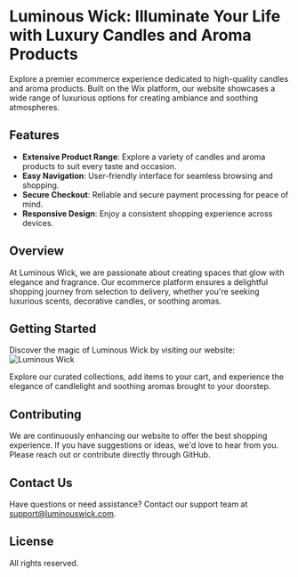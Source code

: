 # Luminous Wick: Illuminate Your Life with Luxury Candles and Aroma Products

Explore a premier ecommerce experience dedicated to high-quality candles and aroma products. Built on the Wix platform, our website showcases a wide range of luxurious options for creating ambiance and soothing atmospheres.

## Features
- **Extensive Product Range**: Explore a variety of candles and aroma products to suit every taste and occasion.
- **Easy Navigation**: User-friendly interface for seamless browsing and shopping.
- **Secure Checkout**: Reliable and secure payment processing for peace of mind.
- **Responsive Design**: Enjoy a consistent shopping experience across devices.

## Overview
At Luminous Wick, we are passionate about creating spaces that glow with elegance and fragrance. Our ecommerce platform ensures a delightful shopping journey from selection to delivery, whether you're seeking luxurious scents, decorative candles, or soothing aromas.

## Getting Started
Discover the magic of Luminous Wick by visiting our website:
![Luminous Wick](https://www.example.com)

Explore our curated collections, add items to your cart, and experience the elegance of candlelight and soothing aromas brought to your doorstep.

## Contributing
We are continuously enhancing our website to offer the best shopping experience. If you have suggestions or ideas, we'd love to hear from you. Please reach out or contribute directly through GitHub.

## Contact Us
Have questions or need assistance? Contact our support team at [support@luminouswick.com](mailto:support@luminouswick.com).

## License
All rights reserved.
